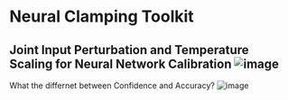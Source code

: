 # Neural Clamping Toolkit
Joint Input Perturbation and Temperature Scaling for Neural Network Calibration
![image](https://github.com/yungchentang/neural-clamping/blob/main/image/Neural_Clamping_Overview.png)
---
What the differnet between Confidence and Accuracy?
![image](https://github.com/yungchentang/neural-clamping/blob/main/image/conf_acc_demo_720p_compressed.gif)
